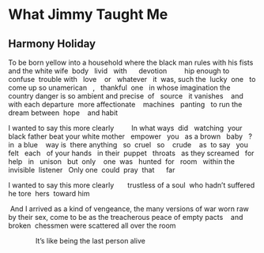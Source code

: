 # What Jimmy Taught Me
## Harmony Holiday
To be born yellow into a household where the black man rules with his fists
and the white
wife  body   livid   with      devotion         hip enough to confuse  trouble
with   love    or   whatever   it  was, such the  lucky  one   to come up so
unamerican   ,   thankful  one   in whose imagination the  country danger is
so ambient
and precise  of   source   it vanishes    and with each departure  more
affectionate    machines   panting   to run the dream between  hope    and
habit



I wanted to say this more clearly         In what ways  did   watching  your
black father beat your
white mother   empower   you   as a brown   baby   ?   in  a blue    way
is  there
anything   so  cruel   so    crude    as  to say   you felt   each   of your
hands   in
their  puppet   throats   as they screamed   for
help   in   unison   but  only    one  was   hunted  for   room   within the
invisible  listener   Only
one  could  pray  that      far



I wanted to say this more clearly       trustless of a soul  who hadn’t
suffered  he
tore  hers  toward him

 And I arrived as a kind of vengeance, the many versions of war worn raw by
their sex, come to
be as the treacherous peace of empty pacts    and broken  chessmen were
scattered all over the
room



              It’s like being the last person alive